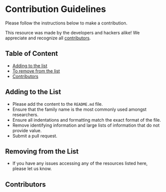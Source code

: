# Contribution Guidelines

Please follow the instructions below to make a contribution.

This resource was made by the developers and hackers alike! We appreciate and recognize all [contributors](#contributors).

## Table of Content

- [Adding to the list](#adding-to-the-list)
- [To remove from the list](#to-remove-from-the-list)
- [Contributors](#contributors)

## Adding to the List

- Please add the content to the `README.md` file.
- Ensure that the family name is the most commonly used amongst researchers.
- Ensure all indentations and formatting match the exact format of the file.
- Remove identifying information and large lists of information that do not provide value.
- Submit a pull request.

## Removing from the List

- If you have any issues accessing any of the resources listed here, please let us know.

## Contributors

